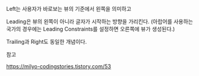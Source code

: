 Left는 사용자가 바로보는 뷰의 기준에서 왼쪽을 의미하고 

Leading은 뷰의 왼쪽이 아니라 글자가 시작하는 방향을 가리킨다. (아랍어를 사용하는 국가의 경우에는 Leading Constraints를 설정하면 오른쪽에 뷰가 생성된다.)



Trailing과 Right도 동일한 개념이다.



참고

https://milyo-codingstories.tistory.com/53